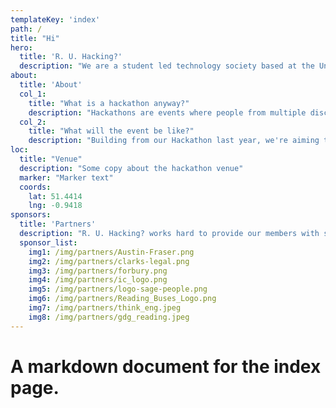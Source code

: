 ```yaml
---
templateKey: 'index'
path: /
title: "Hi"
hero:
  title: 'R. U. Hacking?'
  description: "We are a student led technology society based at the University of Reading. We are driven to provide exciting educational opportunities for everyone. Our events are the perfect opportunity for both newcomers and seasoned techies alike to collaborate & learn; facilitated by our support and resources."
about:
  title: 'About'
  col_1: 
    title: "What is a hackathon anyway?"
    description: "Hackathons are events where people from multiple disciplines can team up to create a quick and demonstrable version of their project. The teams compete to see which project will be deemed the best by experts in the industry and can win prizes! Hackathons are often themed around a certrain topic, but can often be freeform! Our society aims to provide some mini-hacks and similar events throughout the year with our big 24-hour hackathon being held in February."
  col_2:
    title: "What will the event be like?"
    description: "Building from our Hackathon last year, we're aiming to put our Alumni prize award towards equipping our hardware lab for Hackathon attendees to make use of. Some of the hardware will include low-power microcontrollers and potentially some Virtual Reality equipment! Last year's event had some very solid entries, to the point where it was difficult to choose the overall best, so definitely come down and make something you can boast about on your CV!"
loc:
  title: "Venue"
  description: "Some copy about the hackathon venue"
  marker: "Marker text"
  coords:
    lat: 51.4414
    lng: -0.9418
sponsors:
  title: 'Partners'
  description: "R. U. Hacking? works hard to provide our members with strong links to local industry leaders, that's why we actively seek industry partners to come and provide talks and workshops at our events. This offers an excellent platform for our students to create ties with businesses while at University and get a good foothold for when looking for placements."
  sponsor_list:
    img1: /img/partners/Austin-Fraser.png
    img2: /img/partners/clarks-legal.png
    img3: /img/partners/forbury.png
    img4: /img/partners/ic_logo.png
    img5: /img/partners/logo-sage-people.png
    img6: /img/partners/Reading_Buses_Logo.png
    img7: /img/partners/think_eng.jpeg
    img8: /img/partners/gdg_reading.jpeg
---
```

# A markdown document for the index page.
